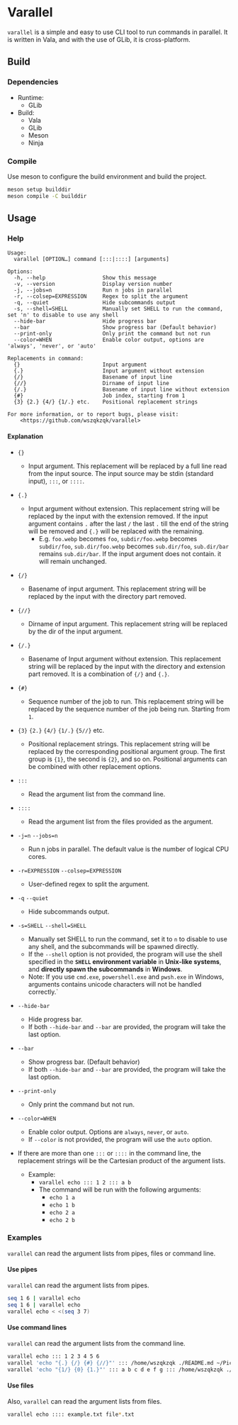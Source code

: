 # Varallel

`varallel` is a simple and easy to use CLI tool to run commands in parallel. It is written in Vala, and with the use of GLib, it is cross-platform.

## Build

### Dependencies

* Runtime:
  * GLib
* Build:
  * Vala
  * GLib
  * Meson
  * Ninja

### Compile

Use meson to configure the build environment and build the project.

```bash
meson setup builddir
meson compile -C builddir
```

## Usage

### Help

```
Usage:
  varallel [OPTION…] command [:::|::::] [arguments]

Options:
  -h, --help                  Show this message
  -v, --version               Display version number
  -j, --jobs=n                Run n jobs in parallel
  -r, --colsep=EXPRESSION     Regex to split the argument
  -q, --quiet                 Hide subcommands output
  -s, --shell=SHELL           Manually set SHELL to run the command, set 'n' to disable to use any shell
  --hide-bar                  Hide progress bar
  --bar                       Show progress bar (Default behavior)
  --print-only                Only print the command but not run
  --color=WHEN                Enable color output, options are 'always', 'never', or 'auto'

Replacements in command:
  {}                          Input argument
  {.}                         Input argument without extension
  {/}                         Basename of input line
  {//}                        Dirname of input line
  {/.}                        Basename of input line without extension
  {#}                         Job index, starting from 1
  {3} {2.} {4/} {1/.} etc.    Positional replacement strings
  
For more information, or to report bugs, please visit:
    <https://github.com/wszqkzqk/varallel>
```

#### Explanation

* `{}`
  * Input argument. This replacement will be replaced by a full line read from the input source. The input source may be stdin (standard input), `:::`, or `::::`.
* `{.}`
  * Input argument without extension. This replacement string will be replaced by the input with the extension removed. If the input argument contains `.` after the last `/` the last `.` till the end of the string will be removed and `{.}` will be replaced with the remaining.
    * E.g. `foo.webp` becomes `foo`, `subdir/foo.webp` becomes `subdir/foo`, `sub.dir/foo.webp` becomes `sub.dir/foo`, `sub.dir/bar` remains `sub.dir/bar`. If the input argument does not contain. it will remain unchanged.
* `{/}`
  * Basename of input argument. This replacement string will be replaced by the input with the directory part removed.
* `{//}`
  * Dirname of input argument. This replacement string will be replaced by the dir of the input argument.
* `{/.}`
  * Basename of Input argument without extension. This replacement string will be replaced by the input with the directory and extension part removed. It is a combination of `{/}` and `{.}`. 
* `{#}`
  * Sequence number of the job to run. This replacement string will be replaced by the sequence number of the job being run. Starting from `1`.
* `{3}` `{2.}` `{4/}` `{1/.}` `{5//}` etc.
  * Positional replacement strings. This replacement string will be replaced by the corresponding positional argument group. The first group is `{1}`, the second is `{2}`, and so on. Positional arguments can be combined with other replacement options.
* `:::`
  * Read the argument list from the command line.
* `::::`
  * Read the argument list from the files provided as the argument.
* `-j=n` `--jobs=n`
  * Run n jobs in parallel. The default value is the number of logical CPU cores.
* `-r=EXPRESSION` `--colsep=EXPRESSION`
  * User-defined regex to split the argument.
* `-q` `--quiet`
  * Hide subcommands output.
* `-s=SHELL` `--shell=SHELL`
  * Manually set SHELL to run the command, set it to `n` to disable to use any shell, and the subcommands will be spawned directly.
  * If the `--shell` option is not provided, the program will use the shell specified in the **`SHELL` environment variable** in **Unix-like systems**, and **directly spawn the subcommands** in **Windows**.
  * Note: If you use `cmd.exe`, `powershell.exe` and `pwsh.exe` in Windows, arguments contains unicode characters will not be handled correctly.`
* `--hide-bar`
  * Hide progress bar.
  * If both `--hide-bar` and `--bar` are provided, the program will take the last option.
* `--bar`
  * Show progress bar. (Default behavior)
  * If both `--hide-bar` and `--bar` are provided, the program will take the last option.
* `--print-only`
  * Only print the command but not run.
* `--color=WHEN`
  * Enable color output. Options are `always`, `never`, or `auto`.
  * If `--color` is not provided, the program will use the `auto` option.

* If there are more than one `:::` or `::::` in the command line, the replacement strings will be the Cartesian product of the argument lists.
  * Example:
    * `varallel echo ::: 1 2 ::: a b`
    * The command will be run with the following arguments:
      * `echo 1 a`
      * `echo 1 b`
      * `echo 2 a`
      * `echo 2 b`

### Examples

`varallel` can read the argument lists from pipes, files or command line.

#### Use pipes

`varallel` can read the argument lists from pipes.

```bash
seq 1 6 | varallel echo
seq 1 6 | varallel echo
varallel echo < <(seq 3 7)
```

#### Use command lines

`varallel` can read the argument lists from the command line.

```bash
varallel echo ::: 1 2 3 4 5 6
varallel 'echo "{.} {/} {#} {//}"' ::: /home/wszqkzqk ./README.md ~/Pictures/Arch_Linux_logo.svg
varallel 'echo "{1/} {0} {1.}"' ::: a b c d e f g ::: /home/wszqkzqk ./README.md ~/Pictures/Arch_Linux_logo.svg
```

#### Use files

Also, `varallel` can read the argument lists from files.

```bash
varallel echo :::: example.txt file*.txt
```
